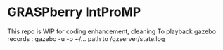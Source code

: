 # GRASPberry IntProMP

This repo is WIP for coding enhancement, cleaning
To playback gazebo records : gazebo -u -p ~/... path to /gzserver/state.log


